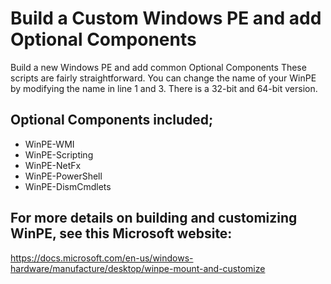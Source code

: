 # Build a Custom Windows PE and add Optional Components
Build a new Windows PE and add common Optional Components
These scripts are fairly straightforward. You can change the name of your WinPE by modifying the name in line 1 and 3.
There is a 32-bit and 64-bit version.

## Optional Components included;
* WinPE-WMI
* WinPE-Scripting
* WinPE-NetFx
* WinPE-PowerShell
* WinPE-DismCmdlets

## For more details on building and customizing WinPE, see this Microsoft website:
https://docs.microsoft.com/en-us/windows-hardware/manufacture/desktop/winpe-mount-and-customize
